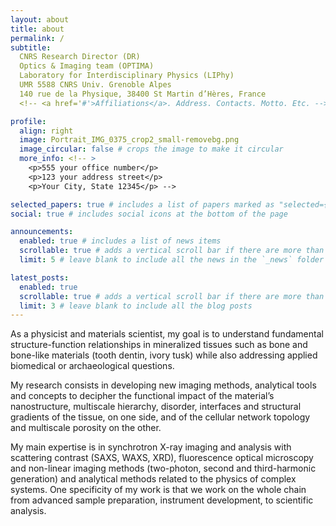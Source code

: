 ```yaml
---
layout: about
title: about
permalink: /
subtitle:
  CNRS Research Director (DR)  
  Optics & Imaging team (OPTIMA)  
  Laboratory for Interdisciplinary Physics (LIPhy)  
  UMR 5588 CNRS Univ. Grenoble Alpes  
  140 rue de la Physique, 38400 St Martin d’Hères, France  
  <!-- <a href='#'>Affiliations</a>. Address. Contacts. Motto. Etc. -->

profile:
  align: right
  image: Portrait_IMG_0375_crop2_small-removebg.png
  image_circular: false # crops the image to make it circular
  more_info: <!-- >
    <p>555 your office number</p>
    <p>123 your address street</p>
    <p>Your City, State 12345</p> -->

selected_papers: true # includes a list of papers marked as "selected={true}"
social: true # includes social icons at the bottom of the page

announcements:
  enabled: true # includes a list of news items
  scrollable: true # adds a vertical scroll bar if there are more than 3 news items
  limit: 5 # leave blank to include all the news in the `_news` folder

latest_posts:
  enabled: true
  scrollable: true # adds a vertical scroll bar if there are more than 3 new posts items
  limit: 3 # leave blank to include all the blog posts
---
```


As a physicist and materials scientist, my goal is to understand fundamental structure-function relationships in mineralized tissues such as bone and bone-like materials (tooth dentin, ivory tusk) while also addressing applied biomedical or archaeological questions.

My research consists in developing new imaging methods, analytical tools and concepts to decipher the functional impact of the material’s nanostructure, multiscale hierarchy, disorder, interfaces and structural gradients of the tissue, on one side, and of the cellular network topology and multiscale porosity on the other.

My main expertise is in synchrotron X-ray imaging and analysis with scattering contrast (SAXS, WAXS, XRD), fluorescence optical microscopy and non-linear imaging methods (two-photon, second and third-harmonic generation) and analytical methods related to the physics of complex systems. One specificity of my work is that we work on the whole chain from advanced sample preparation, instrument development, to scientific analysis.

<!-- Write your biography here. Tell the world about yourself. Link to your favorite [subreddit](http://reddit.com). You can put a picture in, too. The code is already in, just name your picture `prof_pic.jpg` and put it in the `img/` folder.

Put your address / P.O. box / other info right below your picture. You can also disable any of these elements by editing `profile` property of the YAML header of your `_pages/about.md`. Edit `_bibliography/papers.bib` and Jekyll will render your [publications page](/al-folio/publications/) automatically.

Link to your social media connections, too. This theme is set up to use [Font Awesome icons](https://fontawesome.com/) and [Academicons](https://jpswalsh.github.io/academicons/), like the ones below. Add your Facebook, Twitter, LinkedIn, Google Scholar, or just disable all of them. -->
